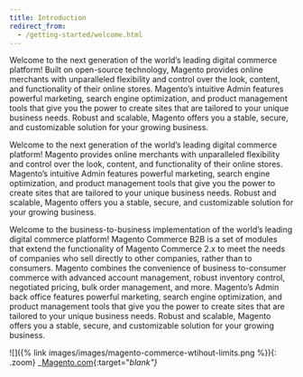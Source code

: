 ```yaml
---
title: Introduction
redirect_from: 
  - /getting-started/welcome.html
---
```


<!--{% if "Default.CE Only" contains site.edition %}-->
Welcome to the next generation of the world’s leading digital commerce platform! Built on open-source technology, Magento provides online merchants with unparalleled flexibility and control over the look, content, and functionality of their online stores. Magento’s intuitive Admin features powerful marketing, search engine optimization, and product management tools that give you the power to create sites that are tailored to your unique business needs. Robust and scalable, Magento offers you a stable, secure, and customizable solution for your growing business.
<!--{% endif %}-->
<!--{% if "Default.EE Only" contains site.edition %}-->
Welcome to the next generation of the world’s leading digital commerce platform! Magento provides online merchants with unparalleled flexibility and control over the look, content, and functionality of their online stores. Magento’s intuitive Admin features powerful marketing, search engine optimization, and product management tools that give you the power to create sites that are tailored to your unique business needs. Robust and scalable, Magento offers you a stable, secure, and customizable solution for your growing business.
<!--{% endif %}-->
<!--{% if "Default.B2B Only" contains site.edition %}-->
Welcome to the business-to-business implementation of the world’s leading digital commerce platform! Magento Commerce B2B is a set of modules that extend the functionality of Magento Commerce 2.x to meet the needs of companies who sell directly to other companies, rather than to consumers. Magento combines the convenience of business to-consumer commerce with advanced account management, robust inventory control, negotiated pricing, bulk order management, and more. Magento’s Admin back office features powerful marketing, search engine optimization, and product management tools that give you the power to create sites that are tailored to your unique business needs. Robust and scalable, Magento offers you a stable, secure, and customizable solution for your growing business.
<!--{% endif %}-->

![]({% link images/images/magento-commerce-wtihout-limits.png %}){: .zoom}
_[Magento.com][1]{:target="_blank"}_

[1]: https://magento.com/solutions

